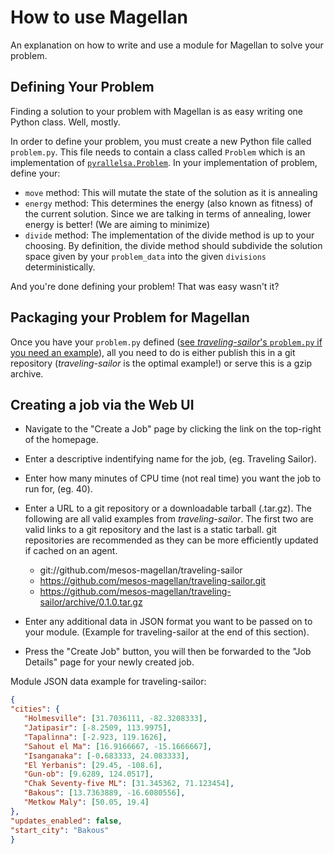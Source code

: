 # How to use Magellan

An explanation on how to write and use a module for Magellan to solve your problem.

## Defining Your Problem

Finding a solution to your problem with Magellan is as easy writing one Python class. Well, mostly.

In order to define your problem, you must create a new Python file called `problem.py`. This file needs to contain a class called `Problem` which is an implementation of [`pyrallelsa.Problem`](https://github.com/mesos-magellan/pyrallelsa/blob/master/pyrallelsa/__init__.py#L15). In your implementation of problem, define your:
   * `move` method: This will mutate the state of the solution as it is annealing
   * `energy` method: This determines the energy (also known as fitness) of the current solution. Since we are talking in terms of annealing, lower energy is better! (We are aiming to minimize)
   * `divide` method: The implementation of the divide method is up to your choosing. By definition, the divide method should subdivide the solution space given by your `problem_data` into the given `divisions` deterministically.

And you're done defining your problem! That was easy wasn't it?

## Packaging your Problem for Magellan

Once you have your `problem.py` defined ([see *traveling-sailor*\'s `problem.py` if you need an example](https://github.com/mesos-magellan/traveling-sailor/blob/master/problem.py)), all you need to do is either publish this in a git repository (*traveling-sailor* is the optimal example!) or serve this is a gzip archive.

## Creating a job via the Web UI

* Navigate to the "Create a Job" page by clicking the link on the top-right of the homepage.
* Enter a descriptive indentifying name for the job, (eg. Traveling Sailor).
* Enter how many minutes of CPU time (not real time) you want the job to run for, (eg. 40).
* Enter a URL to a git repository or a downloadable tarball (.tar.gz). The following are all valid examples from *traveling-sailor*. The first two are valid links to a git repository and the last is a static tarball. git repositories are recommended as they can be more efficiently updated if cached on an agent.
   * git://github.com/mesos-magellan/traveling-sailor
   * https://github.com/mesos-magellan/traveling-sailor.git
   * https://github.com/mesos-magellan/traveling-sailor/archive/0.1.0.tar.gz

* Enter any additional data in JSON format you want to be passed on to your module. (Example for traveling-sailor at the end of this section).
* Press the "Create Job" button, you will then be forwarded to the "Job Details" page for your newly created job.

Module JSON data example for traveling-sailor:
```json
{
"cities": {
   "Holmesville": [31.7036111, -82.3208333],
   "Jatipasir": [-8.2509, 113.9975],
   "Tapalinna": [-2.923, 119.1626],
   "Sahout el Ma": [16.9166667, -15.1666667],
   "Isanganaka": [-0.683333, 24.083333],
   "El Yerbanis": [29.45, -108.6],
   "Gun-ob": [9.6289, 124.0517],
   "Chak Seventy-five ML": [31.345362, 71.123454],
   "Bakous": [13.7363889, -16.6080556],
   "Metkow Maly": [50.05, 19.4]
},
"updates_enabled": false,
"start_city": "Bakous"
}
```
